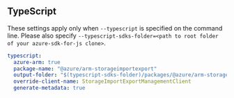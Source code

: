 ## TypeScript

These settings apply only when `--typescript` is specified on the command line.
Please also specify `--typescript-sdks-folder=<path to root folder of your azure-sdk-for-js clone>`.

``` yaml $(typescript)
typescript:
  azure-arm: true
  package-name: "@azure/arm-storageimportexport"
  output-folder: "$(typescript-sdks-folder)/packages/@azure/arm-storageimportexport"
  override-client-name: StorageImportExportManagementClient
  generate-metadata: true
```

